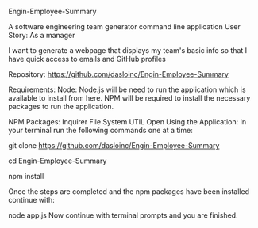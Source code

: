 Engin-Employee-Summary

A software engineering team generator command line application
User Story: As a manager

I want to generate a webpage that displays my team's basic info
so that I have quick access to emails and GitHub profiles

Repository: https://github.com/dasloinc/Engin-Employee-Summary

Requirements:
Node: Node.js will be need to run the application which is available to install from here. NPM will be required to install the necessary packages to run the application.

NPM Packages:
Inquirer
File System
UTIL
Open
Using the Application: In your terminal run the following commands one at a time:

git clone https://github.com/dasloinc/Engin-Employee-Summary

cd Engin-Employee-Summary

npm install

Once the steps are completed and the npm packages have been installed continue with:

node app.js
Now continue with terminal prompts and you are finished.

